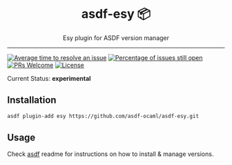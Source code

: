 <div align="center">
<h1>asdf-esy 📦</h1>
Esy plugin for ASDF version manager
</div>
<hr />

[![Average time to resolve an issue](https://isitmaintained.com/badge/resolution/asdf-ocaml/asdf-esy.svg)](https://isitmaintained.com/project/asdf-ocaml/asdf-esy 'Average time to resolve an issue')
[![Percentage of issues still open](https://isitmaintained.com/badge/open/asdf-ocaml/asdf-esy.svg)](https://isitmaintained.com/project/asdf-ocaml/asdf-esy 'Percentage of issues still open')
[![PRs Welcome](https://img.shields.io/badge/PRs-welcome-brightgreen.svg)](http://makeapullrequest.com)
[![License](https://img.shields.io/github/license/asdf-ocaml/asdf-esy?color=brightgreen)](https://github.com/asdf-ocaml/asdf-esy/blob/master/LICENSE)

Current Status: **experimental**

## Installation

```bash
asdf plugin-add esy https://github.com/asdf-ocaml/asdf-esy.git
```

## Usage

Check [asdf](https://github.com/asdf-vm/asdf) readme for instructions on how to
install & manage versions.
